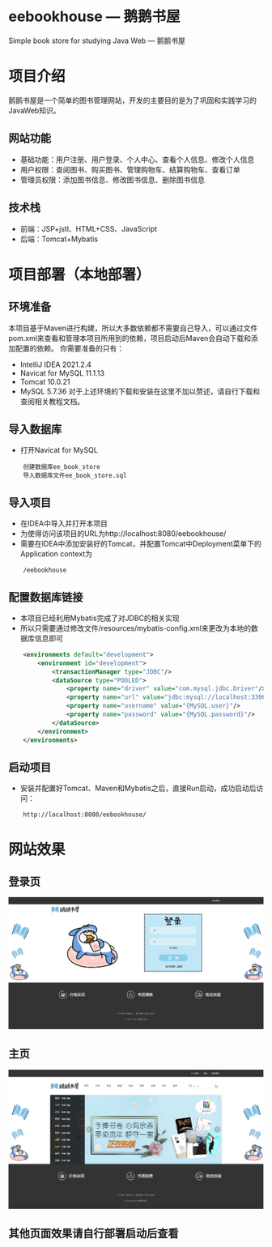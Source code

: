 # eebookhouse — 鹅鹅书屋
Simple book store for studying Java Web — 鹅鹅书屋
# 项目介绍
鹅鹅书屋是一个简单的图书管理网站，开发的主要目的是为了巩固和实践学习的JavaWeb知识。
## 网站功能
- 基础功能：用户注册、用户登录、个人中心、查看个人信息、修改个人信息
- 用户权限：查阅图书、购买图书、管理购物车、结算购物车、查看订单
- 管理员权限：添加图书信息、修改图书信息、删除图书信息
## 技术栈
- 前端：JSP+jstl、HTML+CSS、JavaScript
- 后端：Tomcat+Mybatis
# 项目部署（本地部署）
## 环境准备
本项目基于Maven进行构建，所以大多数依赖都不需要自己导入，可以通过文件pom.xml来查看和管理本项目所用到的依赖，项目启动后Maven会自动下载和添加配置的依赖。
你需要准备的只有：
- IntelliJ IDEA 2021.2.4
- Navicat for MySQL 11.1.13
- Tomcat 10.0.21
- MySQL 5.7.36
对于上述环境的下载和安装在这里不加以赘述，请自行下载和查阅相关教程文档。
## 导入数据库
- 打开Navicat for MySQL
```
    创建数据库ee_book_store
    导入数据库文件ee_book_store.sql
```
## 导入项目
- 在IDEA中导入并打开本项目
- 为使得访问该项目的URL为http://localhost:8080/eebookhouse/
- 需要在IDEA中添加安装好的Tomcat，并配置Tomcat中Deployment菜单下的Application context为
```
    /eebookhouse
```
## 配置数据库链接
- 本项目已经利用Mybatis完成了对JDBC的相关实现
- 所以只需要通过修改文件/resources/mybatis-config.xml来更改为本地的数据库信息即可
```xml
    <environments default="development">
        <environment id="development">
            <transactionManager type="JDBC"/>
            <dataSource type="POOLED">
                <property name="driver" value="com.mysql.jdbc.Driver"/>
                <property name="url" value="jdbc:mysql://localhost:3306/ee_book_store?useUnicode=true&amp;characterEncoding=UTF-8&amp;useSSL=false"/>
                <property name="username" value="{MySQL.user}"/>
                <property name="password" value="{MySQL.password}"/>
            </dataSource>
        </environment>
    </environments>
```
## 启动项目
- 安装并配置好Tomcat、Maven和Mybatis之后，直接Run启动，成功启动后访问：
```
    http://localhost:8080/eebookhouse/
```
# 网站效果
## 登录页
![img.png](img.png)
## 主页
![img_2.png](img_2.png)
## 其他页面效果请自行部署启动后查看